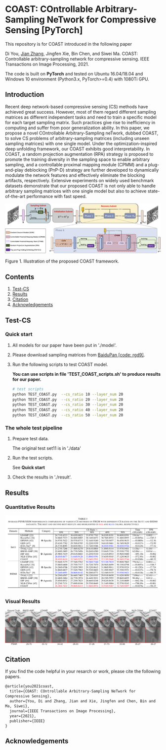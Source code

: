 # COAST: COntrollable Arbitrary-Sampling NeTwork for Compressive Sensing [PyTorch]

This repository is for COAST introduced in the following paper

Di You, [Jian Zhang](http://jianzhang.tech/), Jingfen Xie, Bin Chen, and Siwei Ma. COAST: Controllable arbitrary-sampling network for compressive sensing. IEEE Transactions on Image Processing, 2021.

The code is built on **PyTorch** and tested on Ubuntu 16.04/18.04 and Windows 10 environment (Python3.x, PyTorch>=0.4) with 1080Ti GPU.

## Introduction
Recent deep network-based compressive sensing (CS) methods have achieved great success. However, most of them regard different sampling matrices as different independent tasks and need to train a specific model for each target sampling matrix. Such practices give rise to inefficiency in computing and suffer from poor generalization ability. In this paper, we propose a novel COntrollable Arbitrary-Sampling neTwork, dubbed COAST, to solve CS problems of arbitrary-sampling matrices (including unseen sampling matrices) with one single model. Under the optimization-inspired deep unfolding framework, our COAST exhibits good interpretability. In COAST, a random projection augmentation (RPA) strategy is proposed to promote the training diversity in the sampling space to enable arbitrary sampling, and a controllable proximal mapping module (CPMM) and a plug-and-play deblocking (PnP-D) strategy are further developed to dynamically modulate the network features and effectively eliminate the blocking artifacts, respectively. Extensive experiments on widely used benchmark datasets demonstrate that our proposed COAST is not only able to handle arbitrary sampling matrices with one single model but also to achieve state-of-the-art performance with fast speed.

![COAST](./Figs/framework.png)

Figure 1. Illustration of the proposed COAST framework.


## Contents
1. [Test-CS](#test-cs)
2. [Results](#results)
3. [Citation](#citation)
4. [Acknowledgements](#acknowledgements)


## Test-CS
### Quick start
1. All models for our paper have been put in './model'.
2. Please download sampling matrices from [BaiduPan [code: rgd9]](https://pan.baidu.com/s/1AFza-XCyTqRIVTdaYwjT3w).
3. Run the following scripts to test COAST model.

    **You can use scripts in file 'TEST_COAST_scripts.sh' to produce results for our paper.**

    ```bash
    # test scripts
    python TEST_COAST.py  --cs_ratio 10 --layer_num 20
    python TEST_COAST.py  --cs_ratio 20 --layer_num 20
    python TEST_COAST.py  --cs_ratio 30 --layer_num 20
    python TEST_COAST.py  --cs_ratio 40 --layer_num 20
    python TEST_COAST.py  --cs_ratio 50 --layer_num 20
    ```
    

### The whole test pipeline
1. Prepare test data.

    The original test set11 is in './data'

2. Run the test scripts. 

    See **Quick start**
3. Check the results in './result'.


## Results
### Quantitative Results

![Table_Results](./Figs/Table_Results.png)

### Visual Results

![visual_Results](./Figs/result.png)

## Citation
If you find the code helpful in your resarch or work, please cite the following papers.
```
@article{you2021coast,
  title={COAST: COntrollable Arbitrary-Sampling NeTwork for Compressive Sensing},
  author={You, Di and Zhang, Jian and Xie, Jingfen and Chen, Bin and Ma, Siwei},
  journal={IEEE Transactions on Image Processing},
  year={2021},
  publisher={IEEE}
}
```
## Acknowledgements